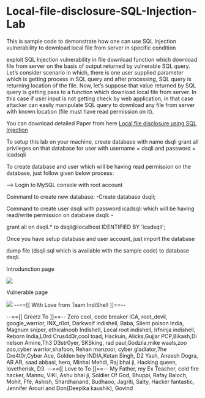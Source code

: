 # Local-file-disclosure-SQL-Injection-Lab
This is sample code to demonstrate how one can use SQL Injection vulnerability to download local file from server in specific condition

exploit SQL Injection vulnerability in file download function which download file from server on the basis of output 
returned by vulnerable SQL query. 
Let’s consider scenario in which, there is one user supplied parameter which is getting process in SQL query and after processing, SQL query is returning location of the file. Now, let’s suppose that value returned by SQL query is getting pass to a function which download local file from server. In this case if user input is not getting check by web application, in that case attacker can easily manipulate SQL query to download any file from server with known location (file must have read permission on it).

You can download detailed Paper from here 
<a href="https://github.com/incredibleindishell/Local-file-disclosure-SQL-Injection-Lab/raw/master/local%20file%20disclosure%20using%20SQL%20Injection.pdf">Local file disclosure using SQL Injection</a>

To setup this lab on your machine, create database with name dsqli
grant all privileges on that database for user with 
username = dsqli
and 
password = icadsqli

To create database and user which will be having read permission on the database, just follow given below process: 

--> Login to MySQL console with root account 

Command to create new database: -Create database dsqli;

Command to create user dsqli with password icadsqli which will be 
having read/write permission on database dsqli: -

grant all on dsqli.* to dsqli@localhost IDENTIFIED BY 'icadsqli';

Once you have setup database and user account, just import the database 

dump file (dsqli.sql which is available with the sample code) to database dsqli.

Introdunction page

<img src="https://github.com/incredibleindishell/Local-file-disclosure-SQL-Injection-Lab/blob/master/hom.png">

Vulnerable page

<img src="https://github.com/incredibleindishell/Local-file-disclosure-SQL-Injection-Lab/blob/master/download.png">
--==[[ With Love from Team IndiShell ]]==--

--==[[ Greetz To ]]==--
Zero cool, code breaker ICA, root_devil, google_warrior, INX_r0ot, Darkwolf indishell,
Baba, Silent poison India, Magnum sniper, ethicalnoob Indishell, Local root indishell, Irfninja 
indishell, Reborn India,L0rd Crus4d3r,cool toad, Hackuin, Alicks,Gujjar PCP,Bikash,Di nelson 
Amine,Th3 D3str0yer, SKSking, rad paul,Godzila,mike waals,zoo zoo,cyber warrior,shafoon, 
Rehan manzoor, cyber gladiator,7he Cre4t0r,Cyber Ace, Golden boy INDIA,Ketan Singh,  D2
Yash, Aneesh Dogra, AR AR, saad abbasi, hero, Minhal Mehdi, Raj bhai ji, Hacking queen,
lovetherisk, D3.
--==[[ Love to To ]]==--
My Father, my Ex Teacher, cold fire hacker, Mannu, ViKi, Ashu bhai ji, Soldier Of God, Bhuppi,
Rafay Baloch, Mohit, Ffe, Ashish, Shardhanand, Budhaoo, Jagriti, Salty, Hacker fantastic, 
Jennifer Arcuri and Don(Deepika kaushik), Govind
